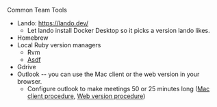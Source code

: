 Common Team Tools

* Lando: https://lando.dev/ 
    * Let lando install Docker Desktop so it picks a version lando likes. 
* Homebrew
* Local Ruby version managers
    * Rvm
    * [Asdf](https://asdf-vm.com/)
* Gdrive
* Outlook -- you can use the Mac client or the web version in your browser.
    * Configure outlook to make meetings 50 or 25 minutes long ([Mac client procedure](https://support.microsoft.com/en-us/office/make-all-your-events-shorter-automatically-8fa0fdcb-5eee-4e12-9452-8d59ee33f70a#ID0EDD=macOS), [Web version procedure](https://support.microsoft.com/en-us/office/make-all-your-events-shorter-automatically-8fa0fdcb-5eee-4e12-9452-8d59ee33f70a#ID0EDD=Web))


